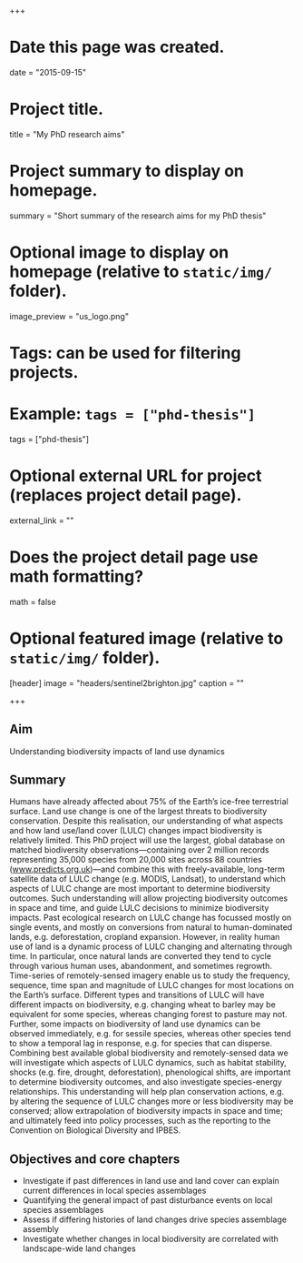+++
# Date this page was created.
date = "2015-09-15"

# Project title.
title = "My PhD research aims"

# Project summary to display on homepage.
summary = "Short summary of the research aims for my PhD thesis"

# Optional image to display on homepage (relative to `static/img/` folder).
image_preview = "us_logo.png"

# Tags: can be used for filtering projects.
# Example: `tags = ["phd-thesis"]`
tags = ["phd-thesis"]

# Optional external URL for project (replaces project detail page).
external_link = ""

# Does the project detail page use math formatting?
math = false

# Optional featured image (relative to `static/img/` folder).
[header]
image = "headers/sentinel2brighton.jpg"
caption = ""

+++

## Aim

 Understanding biodiversity impacts of land use dynamics

## Summary

Humans have already affected about 75% of the Earth’s ice-free terrestrial surface. Land use change is one of the largest threats to biodiversity conservation. Despite this realisation, our understanding of what aspects and how land use/land cover (LULC) changes impact biodiversity is relatively limited. This PhD project will use the largest, global database on matched biodiversity observations—containing over 2 million records representing 35,000 species from 20,000 sites across 88 countries (www.predicts.org.uk)—and combine this with freely-available, long-term satellite data of LULC change (e.g. MODIS, Landsat), to understand which aspects of LULC change are most important to determine biodiversity outcomes. Such understanding will allow projecting biodiversity outcomes in space and time, and guide LULC decisions to minimize biodiversity impacts.
Past ecological research on LULC change has focussed mostly on single events, and mostly on conversions from natural to human-dominated lands, e.g. deforestation, cropland expansion. However, in reality human use of land is a dynamic process of LULC changing and alternating through time. In particular, once natural lands are converted they tend to cycle through various human uses, abandonment, and sometimes regrowth. Time-series of remotely-sensed imagery enable us to study the frequency, sequence, time span and magnitude of LULC changes for most locations on the Earth’s surface. Different types and transitions of LULC will have different impacts on biodiversity, e.g. changing wheat to barley may be equivalent for some species, whereas changing forest to pasture may not. Further, some impacts on biodiversity of land use dynamics can be observed immediately, e.g. for sessile species, whereas other species tend to show a temporal lag in response, e.g. for species that can disperse.
Combining best available global biodiversity and remotely-sensed data we will investigate which aspects of LULC dynamics, such as habitat stability, shocks (e.g. fire, drought, deforestation), phenological shifts, are important to determine biodiversity outcomes, and also investigate species-energy relationships.  This understanding will help plan conservation actions, e.g. by altering the sequence of LULC changes more or less biodiversity may be conserved; allow extrapolation of biodiversity impacts in space and time; and ultimately feed into policy processes, such as the reporting to the Convention on Biological Diversity and IPBES.

## Objectives and core chapters

  -  Investigate if past differences in land use and land cover can explain current differences in local species assemblages
  - Quantifying the general impact of past disturbance events on local species assemblages
  - Assess if differing histories of land changes drive species assemblage assembly
  - Investigate whether changes in local biodiversity are correlated with landscape-wide land changes
